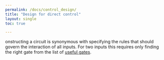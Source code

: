 ```yaml
---
permalink: /docs/control_design/
title: "Design for direct control"
layout: single
toc: true

---
```


onstructing a circuit is synonymous with specifying the rules that
should govern the interaction of all inputs.
For two inputs this requires only finding the right gate from the list of [useful gates](circuit_zoo.md).

